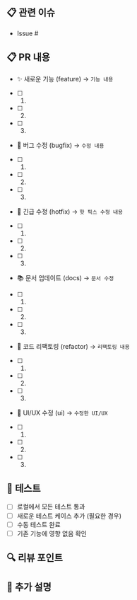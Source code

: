 <!-- 이 PR에 지라 티겟 링크 추가 -->

## 📋 관련 이슈

- Issue #

<!-- 이 PR에서 무엇을 변경했는지 간단히 설명해주세요 -->

## 📋 PR 내용

- ✨ 새로운 기능 (feature) → `기능 내용`
- [ ] 1.
- [ ] 2.
- [ ] 3.
- 🐛 버그 수정 (bugfix) → `수정 내용`
- [ ] 1.
- [ ] 2.
- [ ] 3.
- 🚨 긴급 수정 (hotfix) → `핫 픽스 수정 내용`
- [ ] 1.
- [ ] 2.
- [ ] 3.
- 📚 문서 업데이트 (docs) → `문서 수정`
- [ ] 1.
- [ ] 2.
- [ ] 3.
- 🔧 코드 리팩토링 (refactor) → `리팩토링 내용`
- [ ] 1.
- [ ] 2.
- [ ] 3.
- 🎨 UI/UX 수정 (ui) → `수정한 UI/UX`
- [ ] 1.
- [ ] 2.
- [ ] 3.

## 🧪 테스트

- [ ] 로컬에서 모든 테스트 통과
- [ ] 새로운 테스트 케이스 추가 (필요한 경우)
- [ ] 수동 테스트 완료
- [ ] 기존 기능에 영향 없음 확인

## 🔍 리뷰 포인트

<!-- 리뷰어가 특별히 확인해야 할 부분이나 주의사항을 적어주세요 -->

## 💬 추가 설명

<!-- 리뷰어에게 전달하고 싶은 내용이 있다면 적어주세요 -->
